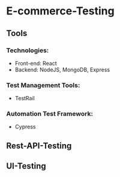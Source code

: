 # E-commerce-Testing

## Tools

### Technologies:

- Front-end: React
- Backend: NodeJS, MongoDB, Express

### Test Management Tools:

- TestRail

### Automation Test Framework:

- Cypress

## Rest-API-Testing

## UI-Testing
